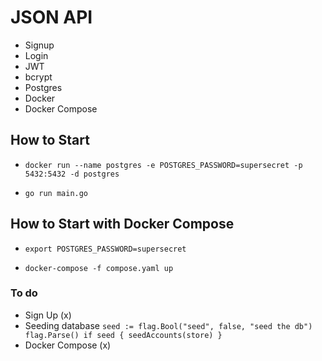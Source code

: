 # JSON API
- Signup
- Login
- JWT
- bcrypt
- Postgres
- Docker
- Docker Compose

## How to Start

- `docker run --name postgres -e POSTGRES_PASSWORD=supersecret -p 5432:5432 -d postgres`

- `go run main.go`

## How to Start with Docker Compose

- `export POSTGRES_PASSWORD=supersecret`

- `docker-compose -f compose.yaml up`

### To do

- Sign Up (x)
- Seeding database 
`seed := flag.Bool("seed", false, "seed the db")
flag.Parse()
if seed {
    seedAccounts(store)
}`
- Docker Compose (x)